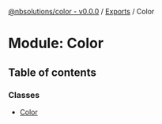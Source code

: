 [@nbsolutions/color - v0.0.0](../README.md) / [Exports](../modules.md) / Color

# Module: Color

## Table of contents

### Classes

- [Color](../classes/color.color-1.md)
